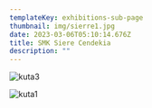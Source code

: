 ```yaml
---
templateKey: exhibitions-sub-page
thumbnail: img/sierre1.jpg
date: 2023-03-06T05:10:14.676Z
title: SMK Siere Cendekia
description: ""
---
```

![kuta3](/img/sierre2.jpg)

![kuta1](/img/sierre3.jpg)

